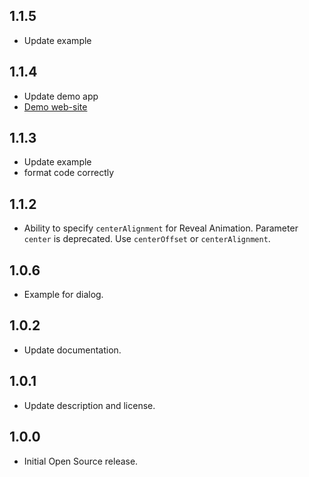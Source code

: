 ## 1.1.5

* Update example

## 1.1.4

* Update demo app
* [Demo web-site](https://qwert2603.github.io/circular_reveal_animation/)

## 1.1.3

* Update example
* format code correctly

## 1.1.2

* Ability to specify `centerAlignment` for Reveal Animation.
Parameter `center` is deprecated. Use `centerOffset` or `centerAlignment`.

## 1.0.6

* Example for dialog.

## 1.0.2

* Update documentation.

## 1.0.1

* Update description and license.

## 1.0.0

* Initial Open Source release.